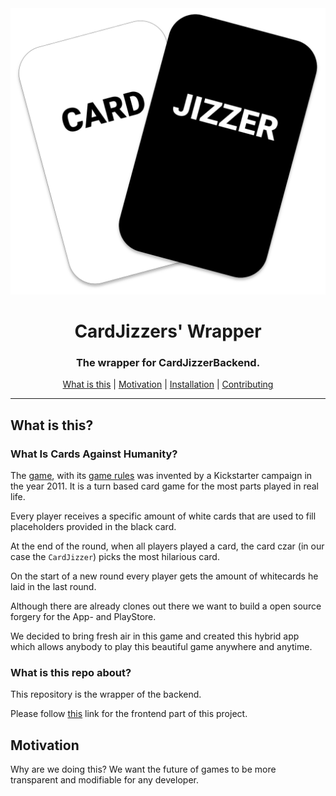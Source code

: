 <div align="center">
    <img src="./res/logo.svg">
    <h1>CardJizzers' Wrapper</h1>
    <h3>The wrapper for CardJizzerBackend.</h3>
</div>

<div align="center">
</div>

<div align="center">

[What is this](#what-is-this) | 
[Motivation](#motivation) | 
[Installation](#installation) | 
[Contributing](#contributing)

</div>
<hr/>

## What is this?
### What Is Cards Against Humanity?
The [game][cards-against-humanity], with its [game rules][game-rules] was invented by a Kickstarter campaign in the year 2011.
It is a turn based card game for the most parts played in real life.

Every player receives a specific amount of white cards that are used to fill placeholders provided in the black card.

At the end of the round, when all players played a card, the card czar (in our case the `CardJizzer`) picks the most hilarious card.

On the start of a new round every player gets the amount of whitecards he laid in the last round.

Although there are already clones out there we want to build a open source forgery for the App- and PlayStore. 

We decided to bring fresh air in this game and created this hybrid app which allows anybody to play
this beautiful game anywhere and anytime.

### What is this repo about?
This repository is the wrapper of the backend.

Please follow [this][frontend] link for the frontend part of this project.

## Motivation
Why are we doing this? We want the future of games to be more transparent and modifiable for any developer.


[cards-against-humanity]: https://cardsagainsthumanity.com/
[game-rules]: http://s3.amazonaws.com/cah/CAH_Rules.pdf
[frontend]: https://github.com/CardJizzerApp/CardJizzerFrontend
